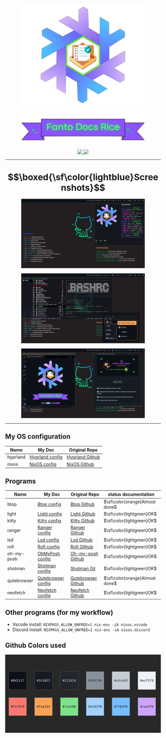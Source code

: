 <p align="center">
  <img src="images/NixOS-FantoDocs-Logo.png" width="400">
</p>

<p align="center">
  <img src="images/Banner-FantoDocs.png" width="400">
<p>

<p align="center">
  <a href="https://nixos.org/">
    <img src="https://img.shields.io/badge/NixOS-25.03-informational.svg?style=flat&logo=nixos&logoColor=CAD3F5&colorA=24273A&colorB=8AADF4">
  </a>
  <a href="https://hyprland.org/">
    <img src="https://img.shields.io/static/v1?label=Hyprland&message=latest&style=flat&logo=hyprland&colorA=24273A&colorB=9400D3&logoColor=CAD3F5"/>
  </a> 
</p>

---

# $$\boxed{\sf\color{lightblue}Screenshots}$$

<p align="center">
  <img src="images/Presentation/Image1.png" width="400">
<p>

<p align="center">
  <img src="images/Presentation/Image2.png" width="400">
<p>

<p align="center">
  <img src="images/Presentation/Image3.png" width="400">
<p>


---

## My OS configuration

|Name|My Doc|Original Repo
|---|---|---|
hyprland|[Hyprland config](https://github.com/F4NT0/FantoDocs_Rice/blob/main/.config/hypr/hyprland.conf)|[Hyprland Github](https://github.com/hyprwm/Hyprland)
nixos|[NixOS config](https://github.com/F4NT0/FantoDocs_Rice/blob/main/etc/nixos/configuration.nix)|[NixOS Github](https://github.com/NixOS/nixpkgs)

## Programs

|Name|My Doc|Original Repo|status documentation
|---|---|---|---|
btop|[Btop config](.config/btop/README.md)|[Btop Github](https://github.com/aristocratos/btop)|$\sf\color{orange}Almost done$
light|[Light config](base/light/README.md)|[Light Github](http://haikarainen.github.io/light/)|$\sf\color{lightgreen}OK$
kitty|[Kitty config](.config/kitty/README.md)|[Kitty Github](https://github.com/kovidgoyal/kitty)|$\sf\color{lightgreen}OK$
ranger|[Ranger config](.config/ranger/README.md)|[Ranger Github](https://github.com/ranger/ranger)|$\sf\color{lightgreen}OK$
lsd|[Lsd config](base/light/README.md)|[Lsd Github](https://github.com/lsd-rs/lsd)|$\sf\color{lightgreen}OK$
rofi|[Rofi config](.config/rofi/README.md)|[Rofi Github](https://github.com/davatorium/rofi)|$\sf\color{lightgreen}OK$
oh-my-posh|[OhMyPosh config](.config/oh-my-posh/README.md)|[Oh-my-posh Github](https://github.com/jandedobbeleer/oh-my-posh)|$\sf\color{lightgreen}OK$
shotman|[Shotman config](base/shotman/README.md)|[Shotman Git](https://git.sr.ht/~whynothugo/shotman)|$\sf\color{lightgreen}OK$
qutebrowser|[Qutebrowser config](.config/qutebrowser/README.md)|[Qutebrowser Github](https://github.com/qutebrowser/qutebrowser)|$\sf\color{orange}Almost done$
neofetch|[Neofetch config](.config/neofetch/README.md)|[Neofetch Github](https://github.com/Chick2D/neofetch-themes/tree/main)|$\sf\color{lightgreen}OK$


## Other programs (for my workflow)

- Vscode install: `NIXPKGS_ALLOW_UNFREE=1 nix-env -iA nixos.vscode`
- Discord install: `NIXPKGS_ALLOW_UNFREE=1 nix-env -iA nixos.discord`

## Github Colors used

<p align="center">
  <img src="images/github-colors.png">
</p>
